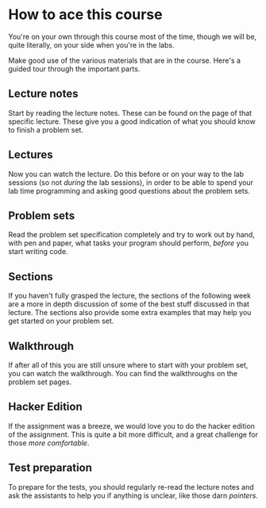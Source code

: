 # How to ace this course #

You're on your own through this course most of the time, though we will be,
quite literally, on your side when you're in the labs.

Make good use of the various materials that are in the course. Here's a guided
tour through the important parts.

## Lecture notes

Start by reading the lecture notes. These can be found on the page of that
specific lecture. These give you a good indication of what you should know to
finish a problem set.

## Lectures

Now you can watch the lecture. Do this before or on your way to the lab
sessions (so not *during* the lab sessions), in order to be able to spend your
lab time programming and asking good questions about the problem sets.

## Problem sets

Read the problem set specification completely and try to work out by hand,
with pen and paper, what tasks your program should perform, *before*
you start writing code.

## Sections

If you haven't fully grasped the lecture, the sections of the following week
are a more in depth discussion of some of the best stuff discussed in that
lecture. The sections also provide some extra examples that may help you get
started on your problem set.

## Walkthrough

If after all of this you are still unsure where to start with your problem
set, you can watch the walkthrough. You can find the walkthroughs on the
problem set pages.

## Hacker Edition

If the assignment was a breeze, we would love you to do the hacker edition of
the assignment. This is quite a bit more difficult, and a great challenge for
those *more comfortable*.

## Test preparation

To prepare for the tests, you should regularly re-read the lecture notes and
ask the assistants to help you if anything is unclear, like those darn
*pointers*.

